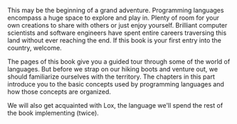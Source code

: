 This may be the beginning of a grand adventure. Programming languages encompass
a huge space to explore and play in. Plenty of room for your own creations to
share with others or just enjoy yourself. Brilliant computer scientists and
software engineers have spent entire careers traversing this land without ever
reaching the end. If this book is your first entry into the country, welcome.

The pages of this book give you a guided tour through some of the world of
languages. But before we strap on our hiking boots and venture out, we should
familiarize ourselves with the territory. The chapters in this part introduce
you to the basic concepts used by programming languages and how those concepts
are organized.

We will also get acquainted with Lox, the language we'll spend the rest of the
book implementing (twice).